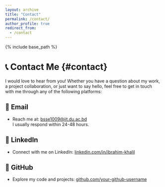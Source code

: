 ```yaml
---
layout: archive
title: "Contact"
permalink: /contact/
author_profile: true
redirect_from:
  - /contact
---
```


{% include base_path %}

# 📞 **Contact Me** {#contact}

I would love to hear from you! Whether you have a question about my work, a project collaboration, or just want to say hello, feel free to get in touch with me through any of the following platforms:

## 📧 **Email**

- Reach me at: [bsse1009@iit.du.ac.bd](mailto:bsse1009@iit.du.ac.bd)  
  I usually respond within 24-48 hours.

## 💼 **LinkedIn**

- Connect with me on LinkedIn: [linkedin.com/in/ibrahim-khalil](https://www.linkedin.com/in/ibrahim-khalil-89a250168)

## 🐙 **GitHub**

- Explore my code and projects: [github.com/your-github-username](https://github.com/your-github-username)
